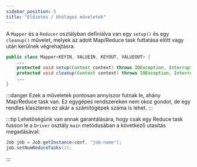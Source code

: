 ```yaml
---
sidebar_position: 5
title: "Előzetes / Utólagos műveletek"
---
```


A `Mapper` és a `Reducer` osztályban definiálva van egy `setup()` és egy `cleanup()` művelet, melyek az adott Map/Reduce
task futtatása előtt vagy után kerülnek végrehajtásra.

```java
public class Mapper<KEYIN, VALUEIN, KEYOUT, VALUEOUT> {
    ...
    protected void setup(Context context) throws IOException, InterruptedException { }
    protected void cleanup(Context context) throws IOException, InterruptedException { }
    ...
}
```

:::danger
Ezek a műveletek pontosan annyiszor futnak le, ahány Map/Reduce task van. Ez egygépes rendszereken nem okoz gondot, de
egy rendles klaszteren ez akár a számítógépek száma is lehet.
:::

:::tip
Lehetőségünk van annak garantálására, hogy csak egy Reduce task fusson le a `Driver` osztály `main` metódusában a
következő utasítás megadásával:

```java
Job job = Job.getInstance(conf, "job-name");
job.setNumReduceTasks(1);
```
:::
